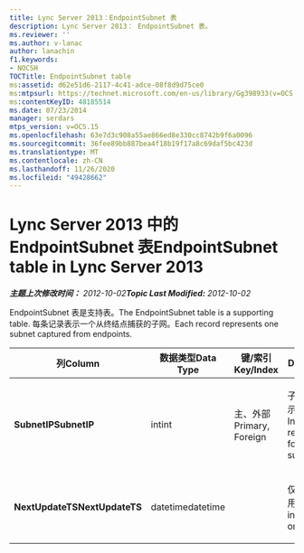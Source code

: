 ```yaml
---
title: Lync Server 2013：EndpointSubnet 表
description: Lync Server 2013： EndpointSubnet 表。
ms.reviewer: ''
ms.author: v-lanac
author: lanachin
f1.keywords:
- NOCSH
TOCTitle: EndpointSubnet table
ms:assetid: d62e51d6-2117-4c41-adce-08f8d9d75ce0
ms:mtpsurl: https://technet.microsoft.com/en-us/library/Gg398933(v=OCS.15)
ms:contentKeyID: 48185514
ms.date: 07/23/2014
manager: serdars
mtps_version: v=OCS.15
ms.openlocfilehash: 63e7d3c908a55ae866ed8e330cc8742b9f6a0096
ms.sourcegitcommit: 36fee89bb887bea4f18b19f17a8c69daf5bc423d
ms.translationtype: MT
ms.contentlocale: zh-CN
ms.lasthandoff: 11/26/2020
ms.locfileid: "49428662"
---
```

# <a name="endpointsubnet-table-in-lync-server-2013"></a><span data-ttu-id="9a84a-103">Lync Server 2013 中的 EndpointSubnet 表</span><span class="sxs-lookup"><span data-stu-id="9a84a-103">EndpointSubnet table in Lync Server 2013</span></span>

<div data-xmlns="http://www.w3.org/1999/xhtml">

<div class="topic" data-xmlns="http://www.w3.org/1999/xhtml" data-msxsl="urn:schemas-microsoft-com:xslt" data-cs="https://msdn.microsoft.com/">

<div data-asp="https://msdn2.microsoft.com/asp">



</div>

<div id="mainSection">

<div id="mainBody"><span data-ttu-id="9a84a-104">

<span> </span></span><span class="sxs-lookup"><span data-stu-id="9a84a-104">

<span> </span></span></span>

<span data-ttu-id="9a84a-105">_**主题上次修改时间：** 2012-10-02_</span><span class="sxs-lookup"><span data-stu-id="9a84a-105">_**Topic Last Modified:** 2012-10-02_</span></span>

<span data-ttu-id="9a84a-106">EndpointSubnet 表是支持表。</span><span class="sxs-lookup"><span data-stu-id="9a84a-106">The EndpointSubnet table is a supporting table.</span></span> <span data-ttu-id="9a84a-107">每条记录表示一个从终结点捕获的子网。</span><span class="sxs-lookup"><span data-stu-id="9a84a-107">Each record represents one subnet captured from endpoints.</span></span>


<table>
<colgroup>
<col style="width: 25%" />
<col style="width: 25%" />
<col style="width: 25%" />
<col style="width: 25%" />
</colgroup>
<thead>
<tr class="header">
<th><span data-ttu-id="9a84a-108"><strong>列</strong></span><span class="sxs-lookup"><span data-stu-id="9a84a-108"><strong>Column</strong></span></span></th>
<th><span data-ttu-id="9a84a-109"><strong>数据类型</strong></span><span class="sxs-lookup"><span data-stu-id="9a84a-109"><strong>Data Type</strong></span></span></th>
<th><span data-ttu-id="9a84a-110"><strong>键/索引</strong></span><span class="sxs-lookup"><span data-stu-id="9a84a-110"><strong>Key/Index</strong></span></span></th>
<th><span data-ttu-id="9a84a-111"><strong>Details</strong></span><span class="sxs-lookup"><span data-stu-id="9a84a-111"><strong>Details</strong></span></span></th>
</tr>
</thead>
<tbody>
<tr class="odd">
<td><p><span data-ttu-id="9a84a-112"><strong>SubnetIP</strong></span><span class="sxs-lookup"><span data-stu-id="9a84a-112"><strong>SubnetIP</strong></span></span></p></td>
<td><p><span data-ttu-id="9a84a-113">int</span><span class="sxs-lookup"><span data-stu-id="9a84a-113">int</span></span></p></td>
<td><p><span data-ttu-id="9a84a-114">主、外部</span><span class="sxs-lookup"><span data-stu-id="9a84a-114">Primary, Foreign</span></span></p></td>
<td><p><span data-ttu-id="9a84a-115">子网的整数表示形式。</span><span class="sxs-lookup"><span data-stu-id="9a84a-115">Integer representation for the subnet.</span></span></p></td>
</tr>
<tr class="even">
<td><p><span data-ttu-id="9a84a-116"><strong>NextUpdateTS</strong></span><span class="sxs-lookup"><span data-stu-id="9a84a-116"><strong>NextUpdateTS</strong></span></span></p></td>
<td><p><span data-ttu-id="9a84a-117">datetime</span><span class="sxs-lookup"><span data-stu-id="9a84a-117">datetime</span></span></p></td>
<td></td>
<td><p><span data-ttu-id="9a84a-118">仅供内部使用。</span><span class="sxs-lookup"><span data-stu-id="9a84a-118">For internal use only.</span></span></p></td>
</tr>
</tbody>
</table><span data-ttu-id="9a84a-119">


</div>

<span> </span>

</div>

</div>

</span><span class="sxs-lookup"><span data-stu-id="9a84a-119">


</div>

<span> </span>

</div>

</div>

</span></span></div>

